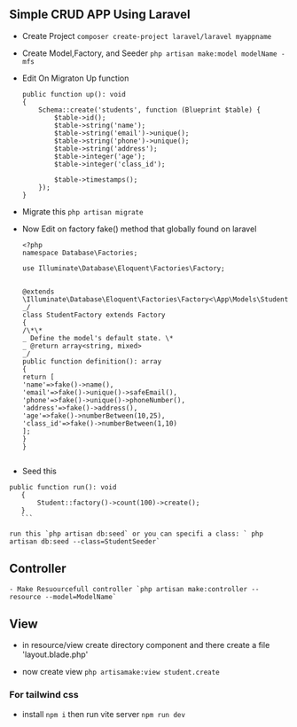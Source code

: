 ## Simple CRUD APP Using Laravel

-   Create Project `composer create-project laravel/laravel myappname`

-   Create Model,Factory, and Seeder `php artisan make:model modelName -mfs`

-   Edit On Migraton Up function

    ```
    public function up(): void
    {
        Schema::create('students', function (Blueprint $table) {
            $table->id();
            $table->string('name');
            $table->string('email')->unique();
            $table->string('phone')->unique();
            $table->string('address');
            $table->integer('age');
            $table->integer('class_id');

            $table->timestamps();
        });
    }
    ```

-   Migrate this `php artisan migrate`

-   Now Edit on factory fake() method that globally found on laravel
    ```
    <?php
    namespace Database\Factories;

    use Illuminate\Database\Eloquent\Factories\Factory;


    @extends \Illuminate\Database\Eloquent\Factories\Factory<\App\Models\Student>
    _/
    class StudentFactory extends Factory
    {
    /\*\*
    _ Define the model's default state. \*
    _ @return array<string, mixed>
    _/
    public function definition(): array
    {
    return [
    'name'=>fake()->name(),
    'email'=>fake()->unique()->safeEmail(),
    'phone'=>fake()->unique()->phoneNumber(),
    'address'=>fake()->address(),
    'age'=>fake()->numberBetween(10,25),
    'class_id'=>fake()->numberBetween(1,10)
    ];
    }
    }

    ```

    ```

-   Seed this

````
public function run(): void
   {
       Student::factory()->count(100)->create();
   }
   ```
````

    run this `php artisan db:seed` or you can specifi a class: ` php artisan db:seed --class=StudentSeeder`

## Controller

    - Make Resuourcefull controller `php artisan make:controller --resource --model=ModelName`

## View

-   in resource/view create directory component and there create a file 'layout.blade.php'

-   now create view `php artisamake:view student.create`

### For tailwind css

-   install `npm i` then run vite server `npm run dev`

